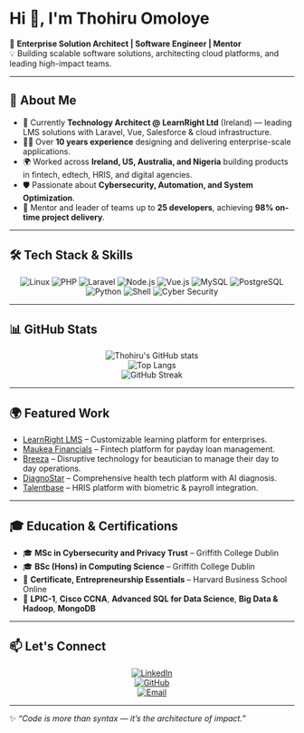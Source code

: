 # Hi 👋, I'm Thohiru Omoloye  

🚀 **Enterprise Solution Architect | Software Engineer | Mentor**  
💡 Building scalable software solutions, architecting cloud platforms, and leading high-impact teams.  

---

## 🌟 About Me
- 🔭 Currently **Technology Architect @ LearnRight Ltd** (Ireland) — leading LMS solutions with Laravel, Vue, Salesforce & cloud infrastructure.  
- 🧑‍💻 Over **10 years experience** designing and delivering enterprise-scale applications.  
- 🌍 Worked across **Ireland, US, Australia, and Nigeria** building products in fintech, edtech, HRIS, and digital agencies.  
- 🛡 Passionate about **Cybersecurity, Automation, and System Optimization**.  
- 🎯 Mentor and leader of teams up to **25 developers**, achieving **98% on-time project delivery**.  

---

## 🛠 Tech Stack & Skills
<div align="center">

![Linux](https://img.shields.io/badge/Linux-000?style=for-the-badge&logo=linux&logoColor=white)
![PHP](https://img.shields.io/badge/PHP-777BB4?style=for-the-badge&logo=php&logoColor=white)
![Laravel](https://img.shields.io/badge/Laravel-FF2D20?style=for-the-badge&logo=laravel&logoColor=white)
![Node.js](https://img.shields.io/badge/Node.js-43853D?style=for-the-badge&logo=node.js&logoColor=white)
![Vue.js](https://img.shields.io/badge/Vue.js-35495E?style=for-the-badge&logo=vue.js&logoColor=4FC08D)
![MySQL](https://img.shields.io/badge/MySQL-005C84?style=for-the-badge&logo=mysql&logoColor=white)
![PostgreSQL](https://img.shields.io/badge/PostgreSQL-316192?style=for-the-badge&logo=postgresql&logoColor=white)
![Python](https://img.shields.io/badge/Python-3776AB?style=for-the-badge&logo=python&logoColor=white)
![Shell](https://img.shields.io/badge/Shell_Scripting-121011?style=for-the-badge&logo=gnu-bash&logoColor=white)
![Cyber Security](https://img.shields.io/badge/Cyber%20Security-181717?style=for-the-badge&logo=databricks&logoColor=white)

</div>

---

## 📊 GitHub Stats
<div align="center">

![Thohiru's GitHub stats](https://github-readme-stats.vercel.app/api?username=tohir87&show_icons=true&theme=radical)  
![Top Langs](https://github-readme-stats.vercel.app/api/top-langs/?username=tohir87&layout=compact&theme=radical)  
![GitHub Streak](https://github-readme-streak-stats.herokuapp.com/?user=tohir87&theme=radical)

</div>

---

## 🌍 Featured Work
- [LearnRight LMS](https://www.learnright.com/about/) – Customizable learning platform for enterprises.  
- [Maukea Financials](https://maukea.com) – Fintech platform for payday loan management.  
- [Breeza](https://www.labreeza.com/) – Disruptive technology for beautician to manage their day to day operations.  
- [DiagnoStar](https://portal.diagnostar.com/) – Comprehensive health tech platform with AI diagnosis.  
- [Talentbase](https://talentbase.ng/) – HRIS platform with biometric & payroll integration.  

---

## 🎓 Education & Certifications
- 🎓 **MSc in Cybersecurity and Privacy Trust** – Griffith College Dublin  
- 🎓 **BSc (Hons) in Computing Science** – Griffith College Dublin  
- 📜 **Certificate, Entrepreneurship Essentials** – Harvard Business School Online  
- 🔐 **LPIC-1**, **Cisco CCNA**, **Advanced SQL for Data Science**, **Big Data & Hadoop**, **MongoDB**  

---

## 📫 Let's Connect
<div align="center">

[![LinkedIn](https://img.shields.io/badge/LinkedIn-0A66C2?style=for-the-badge&logo=linkedin&logoColor=white)](https://www.linkedin.com/in/tohiromoloye)  
[![GitHub](https://img.shields.io/badge/GitHub-181717?style=for-the-badge&logo=github&logoColor=white)](https://github.com/tohir87)  
[![Email](https://img.shields.io/badge/Email-omoloye.tohir%40yahoo.co.uk-blue?style=for-the-badge&logo=gmail)](mailto:omoloye.tohir@yahoo.co.uk)  

</div>

---

✨ _“Code is more than syntax — it’s the architecture of impact.”_

